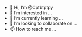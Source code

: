 - 👋 Hi, I’m @Cptbtptpy
- 👀 I’m interested in ...
- 🌱 I’m currently learning ...
- 💞️ I’m looking to collaborate on ...
- 📫 How to reach me ...

<!---
Cptbtptpy/Cptbtptpy is a ✨ special ✨ repository because its `README.md` (this file) appears on your GitHub profile.
You can click the Preview link to take a look at your changes.
--->

